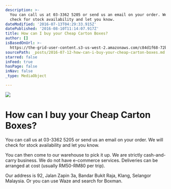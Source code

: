 ```yaml
---
description: >-
  You can call us at 03-3362 5205 or send us an email on your order. We will
  check for stock availability and let you know.
dateModified: '2016-07-13T04:29:33.915Z'
datePublished: '2016-08-10T11:14:07.917Z'
title: How can I buy your Cheap Carton Boxes?
author: []
isBasedOnUrl: >-
  https://the-grid-user-content.s3-us-west-2.amazonaws.com/c84d1f68-72b4-42c8-b770-2cd55fc13f3b.jpg
sourcePath: _posts/2016-07-12-how-can-i-buy-your-cheap-carton-boxes.md
starred: false
inFeed: true
hasPage: false
inNav: false
_type: MediaObject

---
```

![](https://imgflo.herokuapp.com/graph/vahj1ThiexotieMo/dc5c5de8b8c2999890ac67cde05dd8b9/croprotate.jpg?cropheight=3242&cropwidth=4862&degrees=0&input=https%3A%2F%2Fthe-grid-user-content.s3-us-west-2.amazonaws.com%2Fc84d1f68-72b4-42c8-b770-2cd55fc13f3b.jpg&x=0&y=0)

# How can I buy your Cheap Carton Boxes?

You can call us at 03-3362 5205 or send us an email on your order. We will check for stock availability and let you know.

You can then come to our warehouse to pick it up. We are strictly cash-and-carry business. We do not have e-commerce services. Deliveries can be arranged at cost (usually RM50-RM80 per trip).

Our address is 92, Jalan Zapin 3a, Bandar Bukit Raja, Klang, Selangor Malaysia. Or you can use Waze and search for Boxman.